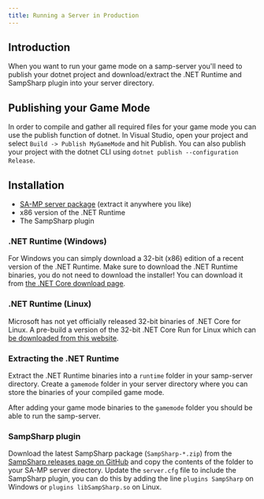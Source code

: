 ```yaml
---
title: Running a Server in Production
---
```


Introduction
------------
When you want to run your game mode on a samp-server you'll need to publish your dotnet project and download/extract the .NET Runtime and SampSharp plugin into your server directory.

Publishing your Game Mode
-------------------------
In order to compile and gather all required files for your game mode you can use the publish function of dotnet. In Visual Studio, open your project and select `Build -> Publish MyGameMode` and hit Publish. You can also publish your project with the dotnet CLI using `dotnet publish --configuration Release`.

Installation
-------------
- [SA-MP server package](https://www.sa-mp.com/download.php) 
(extract it anywhere you like)
- x86 version of the .NET Runtime
- The SampSharp plugin

### .NET Runtime (Windows)
For Windows you can simply download a 32-bit (x86) edition of a recent version of the .NET Runtime. Make sure to download the .NET Runtime binaries, you do not need to download the installer! You can download it from [the .NET Core download page](https://dotnet.microsoft.com/download/dotnet-core).

### .NET Runtime (Linux)
Microsoft has not yet officially released 32-bit binaries of .NET Core for Linux. A pre-build a version of the 32-bit .NET Core Run for Linux which can  [be downloaded from this website](https://deploy.timpotze.nl/packages/dotnet20200127.zip).

### Extracting the .NET Runtime
Extract the .NET Runtime binaries into a `runtime` folder in your samp-server directory. Create a `gamemode` folder in your server directory where you can store the binaries of your compiled game mode.

After adding your game mode binaries to the `gamemode` folder you should be able to run the samp-server.

### SampSharp plugin
Download the latest SampSharp package (`SampSharp-*.zip`) from the [SampSharp releases page on GitHub](https://github.com/ikkentim/SampSharp/releases/latest) and copy the contents of the folder to your SA-MP server directory. Update the `server.cfg` file to include the SampSharp plugin, you can do this by adding the line `plugins SampSharp` on Windows or `plugins libSampSharp.so` on Linux.
